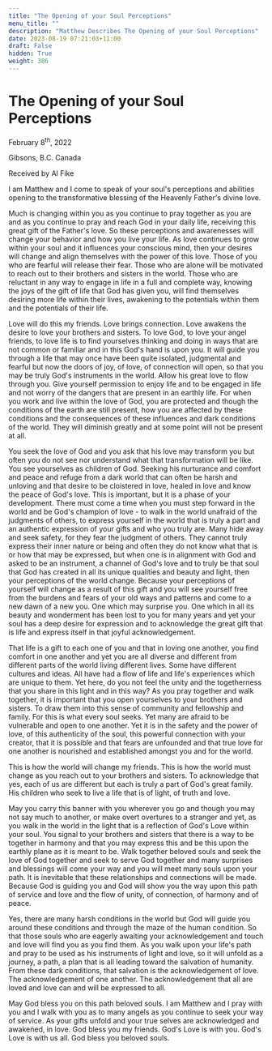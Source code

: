 ```yaml
---
title: "The Opening of your Soul Perceptions"
menu_title: ""
description: "Matthew Describes The Opening of your Soul Perceptions"
date: 2023-08-19 07:21:03+11:00
draft: False
hidden: True
weight: 386
---
```

# The Opening of your Soul Perceptions

February 8<sup>th</sup>, 2022

Gibsons, B.C. Canada

Received by Al Fike   


I am Matthew and I come to speak of your soul's perceptions and abilities opening to the transformative blessing of the Heavenly Father's divine love.

Much is changing within you as you continue to pray together as you are and as you continue to pray and reach God in your daily life, receiving this great gift of the Father's love. So these perceptions and awarenesses will change your behavior and how you live your life. As love continues to grow within your soul and it influences your conscious mind, then your desires will change and align themselves with the power of this love. Those of you who are fearful will release their fear. Those who are alone will be motivated to reach out to their brothers and sisters in the world. Those who are reluctant in any way to engage in life in a full and complete way, knowing the joys of the gift of life that God has given you, will find themselves desiring more life within their lives, awakening to the potentials within them and the potentials of their life. 

Love will do this my friends. Love brings connection. Love awakens the desire to love your brothers and sisters. To love God, to love your angel friends, to love life is to find yourselves thinking and doing in ways that are not common or familiar and in this God's hand is upon you. It will guide you through a life that may once have been quite isolated, judgmental and fearful but now the doors of joy, of love, of connection will open, so that you may be truly God's instruments in the world. Allow his great love to flow through you. Give yourself permission to enjoy life and to be engaged in life and not worry of the dangers that are present in an earthly life. For when you work and live within the love of God, you are protected and though the conditions of the earth are still present, how you are affected by these conditions and the consequences of these influences and dark conditions of the world. They will diminish greatly and at some point will not be present at all.

You seek the love of God and you ask that his love may transform you but often you do not see nor understand what that transformation will be like. You see yourselves as children of God. Seeking his nurturance and comfort and peace and refuge from a dark world that can often be harsh and unloving and that desire to be cloistered in love, healed in love and know the peace of God's love. This is important, but it is a phase of your development. There must come a time when you must step forward in the world and be God's champion of love - to walk in the world unafraid of the judgments of others, to express yourself in the world that is truly a part and an authentic expression of your gifts and who you truly are. Many hide away and seek safety, for they fear the judgment of others. They cannot truly express their inner nature or being and often they do not know what that is or how that may be expressed, but when one is in alignment with God and asked to be an instrument, a channel of God's love and to truly be that soul that God has created in all its unique qualities and beauty and light, then your perceptions of the world change. Because your perceptions of yourself will change as a result of this gift and you will see yourself free from the burdens and fears of your old ways and patterns and come to a new dawn of a new you. One which may surprise you. One which in all its beauty and wonderment has been lost to you for many years and yet your soul has a deep desire for expression and to acknowledge the great gift that is life and express itself in that joyful acknowledgement. 

That life is a gift to each one of you and that in loving one another, you find comfort in one another and yet you are all diverse and different from different parts of the world living different lives. Some have different cultures and ideas. All have had a flow of life and life's experiences which are unique to them. Yet here, do you not feel the unity and the togetherness that you share in this light and in this way? As you pray together and walk together, it is important that you open yourselves to your brothers and sisters. To draw them into this sense of community and fellowship and family. For this is what every soul seeks. Yet many are afraid to be vulnerable and open to one another. Yet it is in the safety and the power of love, of this authenticity of the soul, this powerful connection with your creator, that it is possible and that fears are unfounded and that true love for one another is nourished and established amongst you and for the world. 

This is how the world will change my friends. This is how the world must change as you reach out to your brothers and sisters. To acknowledge that yes, each of us are different but each is truly a part of God's great family. His children who seek to live a life that is of light, of truth and love. 

May you carry this banner with you wherever you go and though you may not say much to another, or make overt overtures to a stranger and yet, as you walk in the world in the light that is a reflection of God's Love within your soul. You signal to your brothers and sisters that there is a way to be together in harmony and that you may express this and be this upon the earthly plane as it is meant to be. Walk together beloved souls and seek the love of God together and seek to serve God together and many surprises and blessings will come your way and you will meet many souls upon your path. It is inevitable that these relationships and connections will be made. Because God is guiding you and God will show you the way upon this path of service and love and the flow of unity, of connection, of harmony and of peace. 

Yes, there are many harsh conditions in the world but God will guide you around these conditions and through the maze of the human condition. So that those souls who are eagerly awaiting your acknowledgement and touch and love will find you as you find them. As you walk upon your life's path and pray to be used as his instruments of light and love, so it will unfold as a journey, a path, a plan that is all leading toward the salvation of humanity. From these dark conditions, that salvation is the acknowledgement of love. The acknowledgement of one another. The acknowledgement that all are loved and love can and will be expressed to all.

May God bless you on this path beloved souls. I am Matthew and I pray with you and I walk with you as to many angels as you continue to seek your way of service. As your gifts unfold and your true selves are acknowledged and awakened, in love. God bless you my friends. God's Love is with you. God's Love is with us all. God bless you beloved souls. 